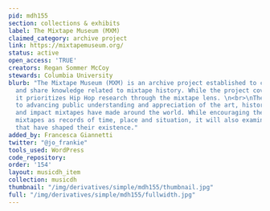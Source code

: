 ```yaml
---
pid: mdh155
section: collections & exhibits
label: The Mixtape Museum (MXM)
claimed_category: archive project
link: https://mixtapemuseum.org/
status: active
open_access: 'TRUE'
creators: Regan Sommer McCoy
stewards: Columbia University
blurb: "The Mixtape Museum (MXM) is an archive project established to collect, preserve,
  and share knowledge related to mixtape history. While the project covers all genres,
  it prioritizes Hip Hop research through the mixtape lens. \n<br>\nThe MXM is devoted
  to advancing public understanding and appreciation of the art, history, technique,
  and impact mixtapes have made around the world. While encouraging the research of
  mixtapes as records of time, place and situation, it will also examine the individuals
  that have shaped their existence."
added_by: Francesca Giannetti
twitter: "@jo_frankie"
tools_used: WordPress
code_repository:
order: '154'
layout: musicdh_item
collection: musicdh
thumbnail: "/img/derivatives/simple/mdh155/thumbnail.jpg"
full: "/img/derivatives/simple/mdh155/fullwidth.jpg"
---
```

